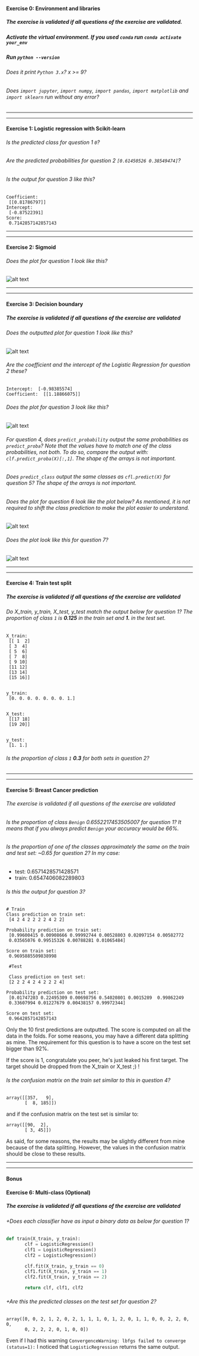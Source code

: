 #### Exercise 0: Environment and libraries

##### The exercise is validated if all questions of the exercise are validated.

##### Activate the virtual environment. If you used `conda` run `conda activate your_env`

##### Run `python --version`

###### Does it print `Python 3.x`? x >= 9?

###### Does `import jupyter`, `import numpy`, `import pandas`, `import matplotlib` and `import sklearn` run without any error?

---

---

#### Exercise 1: Logistic regression with Scikit-learn

###### Is the predicted class for question 1 `0`?

###### Are the predicted probabilities for question 2 `[0.61450526 0.38549474]`?

###### Is the output for question 3 like this?

```console
Coefficient:
 [[0.81786797]]
Intercept:
 [-0.87522391]
Score:
 0.7142857142857143
```


---

---

#### Exercise 2: Sigmoid

###### Does the plot for question 1 look like this?

![alt text][ex2q1]

[ex2q1]: ../w2_day2_ex2_q1.png "Scatter plot"

---

---

#### Exercise 3: Decision boundary

##### The exercise is validated if all questions of the exercise are validated

###### Does the outputted plot for question 1 look like this?

![alt text][ex3q1]

[ex3q1]: ../w2_day2_ex3_q1.png "Scatter plot"

###### Are the coefficient and the intercept of the Logistic Regression for question 2 these?

```console
Intercept:  [-0.98385574]
Coefficient:  [[1.18866075]]
```

###### Does the plot for question 3 look like this?

![alt text][ex3q2]

[ex3q2]: ../w2_day2_ex3_q3.png "Scatter plot"

###### For question 4, does `predict_probability` output the same probabilities as `predict_proba`? Note that the values have to match one of the class probabilities, not both. To do so, compare the output with: `clf.predict_proba(X)[:,1]`. The shape of the arrays is not important.

###### Does `predict_class` output the same classes as `cfl.predict(X)` for  question 5? The shape of the arrays is not important.

######  Does the plot for question 6 look like the plot below? As mentioned, it is not required to shift the class prediction to make the plot easier to understand.

![alt text][ex3q6]

[ex3q6]: ../w2_day2_ex3_q5.png "Scatter plot + Logistic regression + predictions"

###### Does the plot look like this for question 7?

![alt text][ex3q7]

[ex3q7]: ../w2_day2_ex3_q6.png "Logistic regression decision boundary"

---

---

#### Exercise 4: Train test split

##### The exercise is validated if all questions of the exercise are validated

###### Do X_train, y_train, X_test, y_test match the output below for question 1? The proportion of class `1` is **0.125** in the train set and **1.** in the test set.

```console
X_train:
 [[ 1  2]
 [ 3  4]
 [ 5  6]
 [ 7  8]
 [ 9 10]
 [11 12]
 [13 14]
 [15 16]]


y_train:
 [0. 0. 0. 0. 0. 0. 0. 1.]


X_test:
 [[17 18]
 [19 20]]


y_test:
 [1. 1.]
```

###### Is the proportion of class `1` **0.3** for both sets in question 2?

---

---

#### Exercise 5: Breast Cancer prediction

###### The exercise is validated if all questions of the exercise are validated

###### Is the proportion of class `Benign` 0.6552217453505007 for question 1? It means that if you always predict `Benign` your accuracy would be 66%.

###### Is the proportion of one of the classes approximately the same on the train and test set: ~0.65 for question 2? In my case:

- test: 0.6571428571428571
- train: 0.6547406082289803

###### Is this the output for question 3?

```console
# Train
Class prediction on train set:
 [4 2 4 2 2 2 2 4 2 2]

Probability prediction on train set:
 [0.99600415 0.00908666 0.99992744 0.00528803 0.02097154 0.00582772
 0.03565076 0.99515326 0.00788281 0.01065484]

Score on train set:
 0.9695885509838998

 #Test

 Class prediction on test set:
 [2 2 2 4 2 4 2 2 2 4]

Probability prediction on test set:
 [0.01747203 0.22495309 0.00698756 0.54020801 0.0015289  0.99862249
 0.33607994 0.01227679 0.00438157 0.99972344]

Score on test set:
 0.9642857142857143

```

Only the 10 first predictions are outputted. The score is computed on all the data in the folds.
For some reasons, you may have a different data splitting as mine. The requirement for this question is to have a score on the test set bigger than 92%.

If the score is 1, congratulate you peer, he's just leaked his first target. The target should be dropped from the X_train or X_test ;) !

###### Is the confusion matrix on the train set similar to this in question 4?

```console
array([[357,   9],
       [  8, 185]])
```

and if the confusion matrix on the test set is similar to:

```console
array([[90,  2],
       [ 3, 45]])
```

As said, for some reasons, the results may be slightly different from mine because of the data splitting. However, the values in the confusion matrix should be close to these results.

---

---

#### Bonus
#### Exercise 6: Multi-class (Optional)

##### The exercise is validated if all questions of the exercise are validated

###### +Does each classifier have as input a binary data as below for question 1?

```python
def train(X_train, y_train):
       clf = LogisticRegression()
       clf1 = LogisticRegression()
       clf2 = LogisticRegression()

       clf.fit(X_train, y_train == 0)
       clf1.fit(X_train, y_train == 1)
       clf2.fit(X_train, y_train == 2)

       return clf, clf1, clf2
```

###### +Are this the predicted classes on the test set for question 2?

```console
array([0, 0, 2, 1, 2, 0, 2, 1, 1, 1, 0, 1, 2, 0, 1, 1, 0, 0, 2, 2, 0, 0,
       0, 2, 2, 2, 0, 1, 0, 0])
```

Even if I had this warning `ConvergenceWarning: lbfgs failed to converge (status=1):` I noticed that `LogisticRegression` returns the same output.
